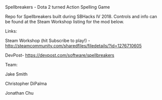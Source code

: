 Spellbreakers - Dota 2 turned Action Spelling Game

Repo for Spellbreakers built during SBHacks IV 2018. Controls and info can be found at the Steam Workshop listing for the mod below.

Links:

Steam Workshop (hit Subscribe to play!) - http://steamcommunity.com/sharedfiles/filedetails/?id=1276710605

DevPost- https://devpost.com/software/spellbreakers

Team:

Jake Smith

Christopher DiPalma

Jonathan Chu
